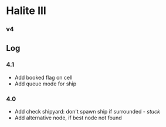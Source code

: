 # Halite III
### v4

## Log

### 4.1
- Add booked flag on cell
- Add queue mode for ship

### 4.0
- Add check shipyard: don't spawn ship if surrounded - *stuck*
- Add alternative node, if best node not found
